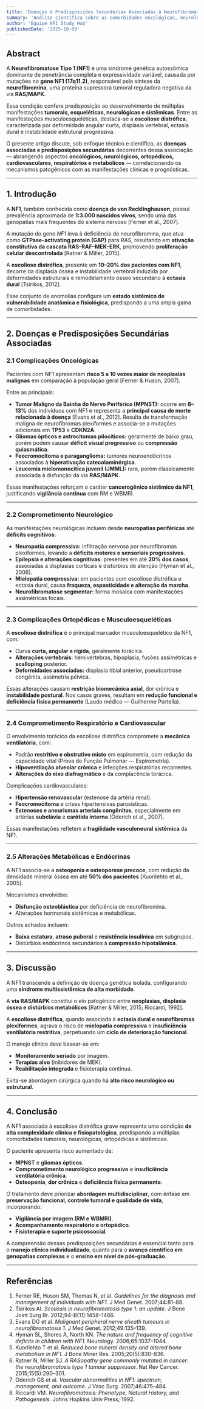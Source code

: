 ```yaml
---
title: 'Doenças e Predisposições Secundárias Associadas à Neurofibromatose Tipo 1 e à Escoliose Distrófica Grave'
summary: 'Análise científica sobre as comorbidades oncológicas, neurológicas, ortopédicas, respiratórias e metabólicas associadas à NF1 e à escoliose distrófica grave, correlacionando mecanismos moleculares e implicações clínicas.'
author: 'Equipe NF1 Study Hub'
publishedDate: '2025-10-09'
---
```


## Abstract

A **Neurofibromatose Tipo 1 (NF1)** é uma síndrome genética autossômica dominante de penetrância completa e expressividade variável, causada por mutações no **gene NF1 (17q11.2)**, responsável pela síntese da **neurofibromina**, uma proteína supressora tumoral reguladora negativa da via **RAS/MAPK**.  

Essa condição confere predisposição ao desenvolvimento de múltiplas manifestações **tumorais, esqueléticas, neurológicas e sistêmicas**. Entre as manifestações musculoesqueléticas, destaca-se a **escoliose distrófica**, caracterizada por deformidade angular curta, displasia vertebral, ectasia dural e instabilidade estrutural progressiva.  

O presente artigo discute, sob enfoque técnico e científico, as **doenças associadas e predisposições secundárias** decorrentes dessa associação — abrangendo aspectos **oncológicos, neurológicos, ortopédicos, cardiovasculares, respiratórios e metabólicos** — correlacionando os mecanismos patogênicos com as manifestações clínicas e prognósticas.

---

## 1. Introdução

A **NF1**, também conhecida como **doença de von Recklinghausen**, possui prevalência aproximada de **1:3.000 nascidos vivos**, sendo uma das genopatias mais frequentes do sistema nervoso [Ferner et al., 2007].  

A mutação do gene *NF1* leva à deficiência de neurofibromina, que atua como **GTPase-activating protein (GAP)** para *RAS*, resultando em **ativação constitutiva da cascata RAS–RAF–MEK–ERK**, promovendo **proliferação celular descontrolada** [Ratner & Miller, 2015].  

A **escoliose distrófica**, presente em **10–20% dos pacientes com NF1**, decorre da displasia óssea e instabilidade vertebral induzida por deformidades estruturais e remodelamento ósseo secundário à **ectasia dural** [Tsirikos, 2012].  

Esse conjunto de anomalias configura um **estado sistêmico de vulnerabilidade anatômica e fisiológica**, predispondo a uma ampla gama de comorbidades.

---

## 2. Doenças e Predisposições Secundárias Associadas

### 2.1 Complicações Oncológicas

Pacientes com NF1 apresentam **risco 5 a 10 vezes maior de neoplasias malignas** em comparação à população geral [Ferner & Huson, 2007].  

Entre as principais:

- **Tumor Maligno da Bainha do Nervo Periférico (MPNST):** ocorre em **8–13%** dos indivíduos com NF1 e representa a **principal causa de morte relacionada à doença** [Evans et al., 2012]. Resulta de transformação maligna de neurofibromas plexiformes e associa-se a mutações adicionais em **TP53** e **CDKN2A**.  
- **Gliomas ópticos e astrocitomas pilocíticos:** geralmente de baixo grau, porém podem causar **déficit visual progressivo** ou **compressão quiasmática**.  
- **Feocromocitoma e paraganglioma:** tumores neuroendócrinos associados à **hiperativação catecolaminérgica**.  
- **Leucemia mielomonocítica juvenil (JMML):** rara, porém classicamente associada à disfunção da via **RAS/MAPK**.  

Essas manifestações reforçam o caráter **cancerogênico sistêmico da NF1**, justificando **vigilância contínua** com RM e WBMRI.

---

### 2.2 Comprometimento Neurológico

As manifestações neurológicas incluem desde **neuropatias periféricas** até **déficits cognitivos**:  

- **Neuropatia compressiva:** infiltração nervosa por neurofibromas plexiformes, levando a **déficits motores e sensoriais progressivos**.  
- **Epilepsia e alterações cognitivas:** presentes em até **20% dos casos**, associadas a displasias corticais e distúrbios de atenção [Hyman et al., 2006].  
- **Mielopatia compressiva:** em pacientes com escoliose distrófica e ectasia dural, causa **fraqueza, espasticidade e alteração da marcha**.  
- **Neurofibromatose segmentar:** forma mosaica com manifestações assimétricas focais.

---

### 2.3 Complicações Ortopédicas e Musculoesqueléticas

A **escoliose distrófica** é o principal marcador musculoesquelético da NF1, com:  

- Curva **curta, angular e rígida**, geralmente torácica.  
- **Alterações vertebrais**: hemivértebras, hipoplasia, fusões assimétricas e **scalloping** posterior.  
- **Deformidades associadas:** displasia tibial anterior, pseudoartrose congênita, assimetria pélvica.  

Essas alterações causam **restrição biomecânica axial**, dor crônica e **instabilidade postural**. Nos casos graves, resultam em **redução funcional e deficiência física permanente** (Laudo médico — Guilherme Portella).

---

### 2.4 Comprometimento Respiratório e Cardiovascular

O envolvimento torácico da escoliose distrófica compromete a **mecânica ventilatória**, com:  

- Padrão **restritivo e obstrutivo misto** em espirometria, com redução da capacidade vital (Prova de Função Pulmonar — Espirometria).  
- **Hipoventilação alveolar crônica** e infecções respiratórias recorrentes.  
- **Alterações do eixo diafragmático** e da complacência torácica.  

Complicações cardiovasculares:  
- **Hipertensão renovascular** (estenose da artéria renal).  
- **Feocromocitoma** e crises hipertensivas paroxísticas.  
- **Estenoses e aneurismas arteriais congênitos**, especialmente em artérias **subclávia** e **carótida interna** [Oderich et al., 2007].  

Essas manifestações refletem a **fragilidade vasculoneural sistêmica** da NF1.

---

### 2.5 Alterações Metabólicas e Endócrinas

A NF1 associa-se a **osteopenia e osteoporose precoce**, com redução da densidade mineral óssea em até **50% dos pacientes** [Kuorilehto et al., 2005].  

Mecanismos envolvidos:  
- **Disfunção osteoblástica** por deficiência de neurofibromina.  
- Alterações hormonais sistêmicas e metabólicas.  

Outros achados incluem:  
- **Baixa estatura**, **atraso puberal** e **resistência insulínica** em subgrupos.  
- Distúrbios endócrinos secundários à **compressão hipotalâmica**.

---

## 3. Discussão

A NF1 transcende a definição de doença genética isolada, configurando uma **síndrome multissistêmica de alta morbidade**.  

A **via RAS/MAPK** constitui o elo patogênico entre **neoplasias, displasia óssea e distúrbios metabólicos** [Ratner & Miller, 2015; Riccardi, 1992].  

A **escoliose distrófica**, quando associada à **ectasia dural e neurofibromas plexiformes**, agrava o risco de **mielopatia compressiva** e **insuficiência ventilatória restritiva**, perpetuando um **ciclo de deterioração funcional**.  

O manejo clínico deve basear-se em:  
- **Monitoramento seriado** por imagem.  
- **Terapias alvo** (inibidores de MEK).  
- **Reabilitação integrada** e fisioterapia contínua.  

Evita-se abordagem cirúrgica quando há **alto risco neurológico ou estrutural**.

---

## 4. Conclusão

A NF1 associada à escoliose distrófica grave representa uma condição **de alta complexidade clínica e fisiopatológica**, predispondo a múltiplas comorbidades tumorais, neurológicas, ortopédicas e sistêmicas.  

O paciente apresenta risco aumentado de:  
- **MPNST** e **gliomas ópticos**.  
- **Comprometimento neurológico progressivo** e **insuficiência ventilatória crônica**.  
- **Osteopenia**, **dor crônica** e **deficiência física permanente**.  

O tratamento deve priorizar **abordagem multidisciplinar**, com ênfase em **preservação funcional, controle tumoral e qualidade de vida**, incorporando:  
- **Vigilância por imagem (RM e WBMRI)**.  
- **Acompanhamento respiratório e ortopédico**.  
- **Fisioterapia e suporte psicossocial**.  

A compreensão dessas predisposições secundárias é essencial tanto para o **manejo clínico individualizado**, quanto para o **avanço científico em genopatias complexas** e o **ensino em nível de pós-graduação**.

---

## Referências

1. Ferner RE, Huson SM, Thomas N, et al. *Guidelines for the diagnosis and management of individuals with NF1.* J Med Genet. 2007;44:81–88.  
2. Tsirikos AI. *Scoliosis in neurofibromatosis type 1: an update.* J Bone Joint Surg Br. 2012;94-B(11):1458–1466.  
3. Evans DG et al. *Malignant peripheral nerve sheath tumours in neurofibromatosis 1.* J Med Genet. 2012;49:135–139.  
4. Hyman SL, Shores A, North KN. *The nature and frequency of cognitive deficits in children with NF1.* Neurology. 2006;65:1037–1044.  
5. Kuorilehto T et al. *Reduced bone mineral density and altered bone metabolism in NF1.* J Bone Miner Res. 2005;20(5):830–836.  
6. Ratner N, Miller SJ. *A RASopathy gene commonly mutated in cancer: the neurofibromatosis type 1 tumour suppressor.* Nat Rev Cancer. 2015;15(5):290–301.  
7. Oderich GS et al. *Vascular abnormalities in NF1: spectrum, management, and outcome.* J Vasc Surg. 2007;46:475–484.  
8. Riccardi VM. *Neurofibromatosis: Phenotype, Natural History, and Pathogenesis.* Johns Hopkins Univ Press; 1992.
